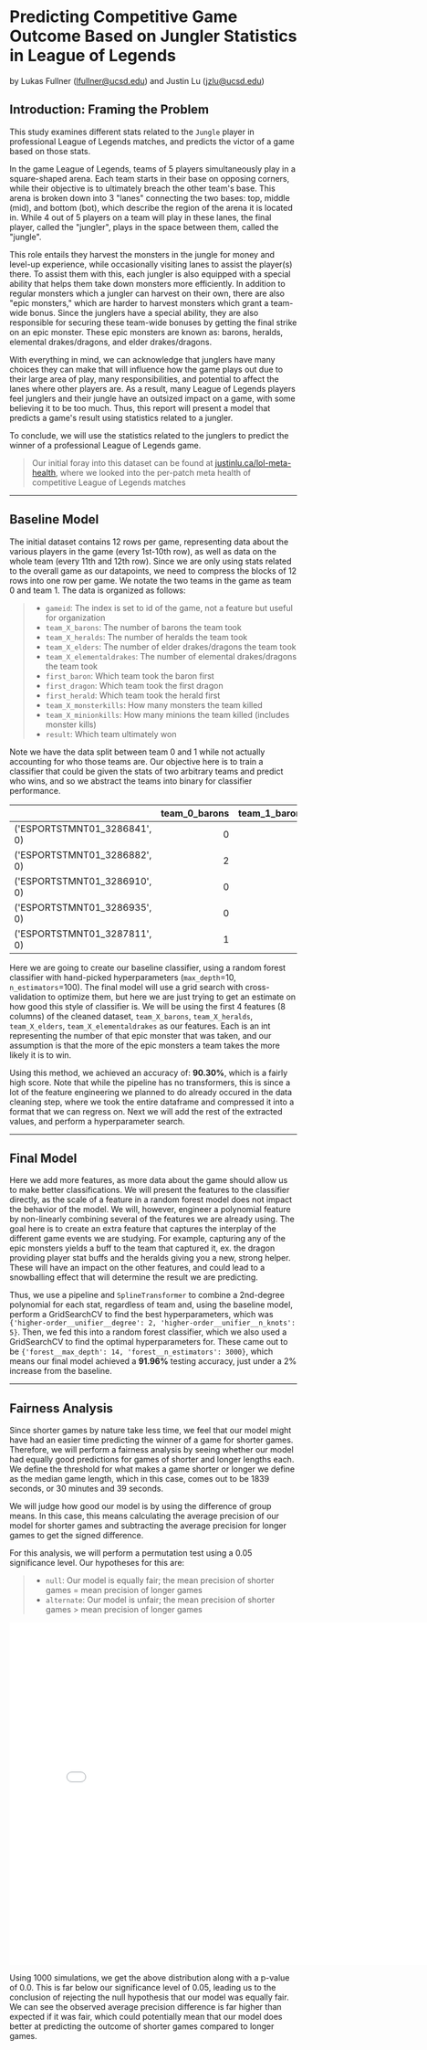 # Predicting Competitive Game Outcome Based on Jungler Statistics in League of Legends

by Lukas Fullner (lfullner@ucsd.edu) and Justin Lu (jzlu@ucsd.edu)

## Introduction: Framing the Problem

This study examines different stats related to the `Jungle` player in professional League of Legends matches, and predicts the victor of a game based on those stats.

In the game League of Legends, teams of 5 players simultaneously play in a square-shaped arena. Each team starts in their base on opposing corners, while their objective is to ultimately breach the other team's base. This arena is broken down into 3 "lanes" connecting the two bases: top, middle (mid), and bottom (bot), which describe the region of the arena it is located in. While 4 out of 5 players on a team will play in these lanes, the final player, called the "jungler", plays in the space between them, called the "jungle".

This role entails they harvest the monsters in the jungle for money and level-up experience, while occasionally visiting lanes to assist the player(s) there. To assist them with this, each jungler is also equipped with a special ability that helps them take down monsters more efficiently. In addition to regular monsters which a jungler can harvest on their own, there are also "epic monsters," which are harder to harvest monsters which grant a team-wide bonus. Since the junglers have a special ability, they are also responsible for securing these team-wide bonuses by getting the final strike on an epic monster. These epic monsters are known as: barons, heralds, elemental drakes/dragons, and elder drakes/dragons.

With everything in mind, we can acknowledge that junglers have many choices they can make that will influence how the game plays out due to their large area of play, many responsibilities, and potential to affect the lanes where other players are. As a result, many League of Legends players feel junglers and their jungle have an outsized impact on a game, with some believing it to be too much. Thus, this report will present a model that predicts a game's result using statistics related to a jungler.

To conclude, we will use the statistics related to the junglers to predict the winner of a professional League of Legends game.

> Our initial foray into this dataset can be found at [justinlu.ca/lol-meta-health](https://justinlu.ca/lol-meta-health), where we looked into the per-patch meta health of competitive League of Legends matches

---

## Baseline Model

The initial dataset contains 12 rows per game, representing data about the various players in the game (every 1st-10th row), as well as data on the whole team (every 11th and 12th row). Since we are only using stats related to the overall game as our datapoints, we need to compress the blocks of 12 rows into one row per game. We notate the two teams in the game as team 0 and team 1. The data is organized as follows:

> - `gameid`: The index is set to id of the game, not a feature but useful for organization
> - `team_X_barons`: The number of barons the team took
> - `team_X_heralds`: The number of heralds the team took
> - `team_X_elders`: The number of elder drakes/dragons the team took
> - `team_X_elementaldrakes`: The number of elemental drakes/dragons the team took
> - `first_baron`: Which team took the baron first
> - `first_dragon`: Which team took the first dragon
> - `first_herald`: Which team took the herald first
> - `team_X_monsterkills`: How many monsters the team killed
> - `team_X_minionkills`: How many minions the team killed (includes monster kills)
> - `result`: Which team ultimately won

Note we have the data split between team 0 and 1 while not actually accounting for who those teams are.  Our objective here is to train a classifier that could be given the stats of two arbitrary teams and predict who wins, and so we abstract the teams into binary for classifier performance.


|                              |   team_0_barons |   team_1_barons |   team_0_elders |   team_1_elders |   team_0_elementaldrakes |   team_1_elementaldrakes |   first_baron |   first_dragon |   first_herald |   team_0_heralds |   team_1_heralds |   team_0_minionkills |   team_1_minionkills |   team_0_monsterkills |   team_1_monsterkills |   result |
|:-----------------------------|----------------:|----------------:|----------------:|----------------:|-------------------------:|-------------------------:|--------------:|---------------:|---------------:|-----------------:|-----------------:|---------------------:|---------------------:|----------------------:|----------------------:|---------:|
| ('ESPORTSTMNT01_3286841', 0) |               0 |               1 |               0 |               0 |                        0 |                        3 |             1 |              1 |              1 |                1 |                1 |                  631 |                  721 |                   132 |                   171 |        1 |
| ('ESPORTSTMNT01_3286882', 0) |               2 |               0 |               0 |               0 |                        4 |                        2 |             0 |              0 |              1 |                1 |                1 |                  899 |                  895 |                   237 |                   190 |        0 |
| ('ESPORTSTMNT01_3286910', 0) |               0 |               1 |               0 |               0 |                        1 |                        4 |             1 |              1 |              1 |                1 |                1 |                  992 |                 1027 |                   226 |                   231 |        1 |
| ('ESPORTSTMNT01_3286935', 0) |               0 |               2 |               0 |               0 |                        3 |                        2 |             1 |              0 |              1 |                0 |                2 |                  828 |                  818 |                   136 |                   238 |        1 |
| ('ESPORTSTMNT01_3287811', 0) |               1 |               0 |               0 |               0 |                        2 |                        2 |             0 |              1 |              0 |                2 |                0 |                  846 |                  861 |                   195 |                   187 |        0 |


Here we are going to create our baseline classifier, using a random forest classifier with hand-picked hyperparameters (`max_depth`=10, `n_estimators`=100). The final model will use a grid search with cross-validation to optimize them, but here we are just trying to get an estimate on how good this style of classifier is. We will be using the first 4 features (8 columns) of the cleaned dataset, `team_X_barons`, `team_X_heralds`, `team_X_elders`, `team_X_elementaldrakes` as our features. Each is an int representing the number of that epic monster that was taken, and our assumption is that the more of the epic monsters a team takes the more likely it is to win. 

Using this method, we achieved an accuracy of: **90.30%**, which is a fairly high score. Note that while the pipeline has no transformers, this is since a lot of the feature engineering we planned to do already occured in the data cleaning step, where we took the entire dataframe and compressed it into a format that we can regress on.  Next we will add the rest of the extracted values, and perform a hyperparameter search.  

---

## Final Model

Here we add more features, as more data about the game should allow us to make better classifications. We will present the features to the classifier directly, as the scale of a feature in a random forest model does not impact the behavior of the model. We will, however, engineer a polynomial feature by non-linearly combining several of the features we are already using. The goal here is to create an extra feature that captures the interplay of the different game events we are studying. For example, capturing any of the epic monsters yields a buff to the team that captured it, ex. the dragon providing player stat buffs and the heralds giving you a new, strong helper. These will have an impact on the other features, and could lead to a snowballing effect that will determine the result we are predicting.

Thus, we use a pipeline and `SplineTransformer` to combine a 2nd-degree polynomial for each stat, regardless of team and, using the baseline model, perform a GridSearchCV to find the best hyperparameters, which was `{'higher-order__unifier__degree': 2, 'higher-order__unifier__n_knots': 5}`. Then, we fed this into a random forest classifier, which we also used a GridSearchCV to find the optimal hyperparameters for. These came out to be `{'forest__max_depth': 14, 'forest__n_estimators': 3000}`, which means our final model achieved a **91.96%** testing accuracy, just under a 2% increase from the baseline.


---

## Fairness Analysis

Since shorter games by nature take less time, we feel that our model might have had an easier time predicting the winner of a game for shorter games. Therefore, we will perform a fairness analysis by seeing whether our model had equally good predictions for games of shorter and longer lengths each. We define the threshold for what makes a game shorter or longer we define as the median game length, which in this case, comes out to be 1839 seconds, or 30 minutes and 39 seconds.

We will judge how good our model is by using the difference of group means. In this case, this means calculating the average precision of our model for shorter games and subtracting the average precision for longer games to get the signed difference.

For this analysis, we will perform a permutation test using a 0.05 significance level. Our hypotheses for this are:

> - `null`: Our model is equally fair; the mean precision of shorter games = mean precision of longer games
> - `alternate`: Our model is unfair; the mean precision of shorter games > mean precision of longer games

<iframe src="assets/fairness.html" width=800 height=600 frameBorder=0></iframe>

Using 1000 simulations, we get the above distribution along with a p-value of 0.0. This is far below our significance level of 0.05, leading us to the conclusion of rejecting the null hypothesis that our model was equally fair. We can see the observed average precision difference is far higher than expected if it was fair, which could potentially mean that our model does better at predicting the outcome of shorter games compared to longer games.